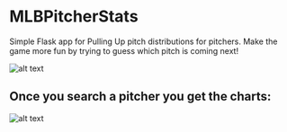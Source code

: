 # MLBPitcherStats
Simple Flask app for Pulling Up pitch distributions for pitchers. Make the game more fun by trying to guess which pitch is coming next!

![alt text](homescreen.png)

## Once you search a pitcher you get the charts:
![alt text](searchscreen.png)
